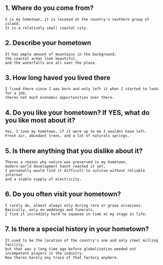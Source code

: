 ## 1. Where do you come from?
```
X is my hometown, it is located at the country's southern group of island. 
It is a relatively small coastal city.
```

## 2. Describe your hometown
```
It has ample amount of mountains in the background,
the coastal areas look beautiful,
and the waterfalls are all over the place.
```

## 3. How long haved you lived there
```
I lived there since I was born and only left it when I started to look for a job,
theres not much economic oppurtunities over there.
```

## 4. Do you like your hometown? If YES, what do you like most about it?
```
Yes, I love my hometown, if it were up to me I wouldnt have left.
Fresh air, abundant trees, and a lot of naturals springs.
```

## 5. Is there anything that you dislike about it?
```
Theres a reason why nature was preserved in my hometown, 
modern-world development hasnt reached it yet, 
I personally would find it difficult to survive without reliable internet
and a stable supply of electricity. 
```

## 6. Do you often visit your hometown?
```
I rarely do, almost always only during rare or grave occasions. 
Basically, only on weddings and funerals,
I find it incredibly hard to squeeze in time at my stage in life.
```

## 7. Is there a special history in your hometown?
```
It used to be the location of the country's one and only steel milling facility,
but that was a long time ago before globalization weeded out incompetent players in the industry.
Now theres barely any trace of that factory anymore.
```